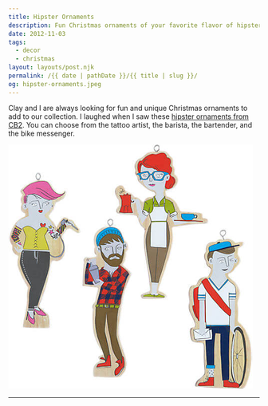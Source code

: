 ```yaml
---
title: Hipster Ornaments
description: Fun Christmas ornaments of your favorite flavor of hipster.
date: 2012-11-03
tags: 
  - decor
  - christmas
layout: layouts/post.njk
permalink: /{{ date | pathDate }}/{{ title | slug }}/
og: hipster-ornaments.jpeg
---
```


Clay and I are always looking for fun and unique Christmas ornaments to add to our collection. I laughed when I saw these [hipster ornaments from CB2](http://www.cb2.com/shop-holiday/holiday/tattoo-artist-ornament/f8069). You can choose from the tattoo artist, the barista, the bartender, and the bike messenger.

![ornaments of various hipsters like a tattoo artist, barista, and bike delivery guy](/img/hipster-ornaments.jpeg)

---
